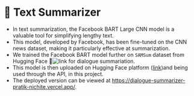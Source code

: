 # 📝 **Text Summarizer**
 - In text summarization, the Facebook BART Large CNN model is a valuable tool for simplifying lengthy text.
 - This model, developed by Facebook, has been fine-tuned on the CNN news dataset, making it particularly effective at summarization.
  - We trained the Facebook BART model further on `SAMSum` dataset from Hugging Face 🤗![link](https://github.com/PratikNichite/Semantics_Group_Tasks/assets/22130289/ca1d505e-da0f-48db-a90c-674667df0a45)
 for dialogue summariation.
 - This model is then uploaded on Hugging Face platform ([link](https://huggingface.co/pratiknichite/TrainedTextSummerizerBART))and being used through the API, in this project.
 - The deployed version can be viewed at https://dialogue-summarizer-pratik-nichite.vercel.app/.

